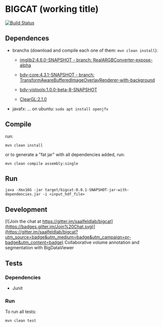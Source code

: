 # BIGCAT (working title)

[![Build Status](https://travis-ci.org/ssinhaleite/bigcat.svg?branch=javafx-generic-listeners)](https://travis-ci.org/ssinhaleite/bigcat)

## Dependences

* branchs (download and compile each one of them: `mvn clean install`):
	* [imglib2:4.6.0-SNAPSHOT - branch: RealARGBConverter-expose-alpha]( https://github.com/hanslovsky/imglib2/tree/RealARGBConverter-expose-alpha)

	* [bdv-core:4.3.1-SNAPSHOT - branch: TransformAwareBufferedImageOverlayRenderer-with-background](https://github.com/hanslovsky/bigdataviewer-core/tree/TransformAwareBufferedImageOverlayRenderer-with-background)

	* [bdv-vistools:1.0.0-beta-8-SNAPSHOT](https://github.com/bigdataviewer/bigdataviewer-vistools.git)

	* [ClearGL:2.1.0](https://github.com/ClearVolume/ClearGL.git)

* javafx:
... on ubuntu: `sudo apt install openjfx`

## Compile

run:

```shell
mvn clean install
```

or to generate a "fat jar" with all dependencies added, run:

```shell
mvn clean compile assembly:single
```

## Run

```shell
java -Xmx16G -jar target/bigcat-0.0.1-SNAPSHOT-jar-with-dependencies.jar -i <input_hdf_file>
```

## Development

[![Join the chat at https://gitter.im/saalfeldlab/bigcat](https://badges.gitter.im/Join%20Chat.svg)](https://gitter.im/saalfeldlab/bigcat?utm_source=badge&utm_medium=badge&utm_campaign=pr-badge&utm_content=badge)
Collaborative volume annotation and segmentation with BigDataViewer

## Tests

### Dependencies
* Junit

### Run

To run all tests:
```
mvn clean test
```

